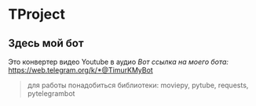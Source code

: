 # TProject
## Здесь мой бот
Это конвертер видео Youtube в аудио
*Вот ссылка на моего бота:*
https://web.telegram.org/k/*@TimurKMyBot

> для работы понадобиться библиотеки: moviepy, pytube, requests, pytelegrambot
